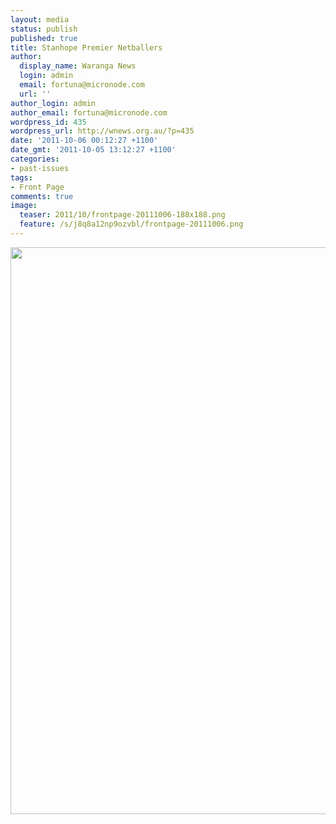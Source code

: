 ```yaml
---
layout: media
status: publish
published: true
title: Stanhope Premier Netballers
author:
  display_name: Waranga News
  login: admin
  email: fortuna@micronode.com
  url: ''
author_login: admin
author_email: fortuna@micronode.com
wordpress_id: 435
wordpress_url: http://wnews.org.au/?p=435
date: '2011-10-06 00:12:27 +1100'
date_gmt: '2011-10-05 13:12:27 +1100'
categories:
- past-issues
tags:
- Front Page
comments: true
image:
  teaser: 2011/10/frontpage-20111006-188x188.png
  feature: /s/j8q8a12np9ozvbl/frontpage-20111006.png
---
```


<a href="{{ site.url }}/images/2011/10/frontpage-20111006.pdf"><img class="alignnone size-full wp-image-433" title="Front Page - October 6, 2011" src="{{ site.url }}/images/2011/10/frontpage-20111006.png" alt="" width="624" height="907" /></a>
